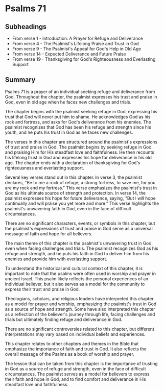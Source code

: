 # Psalms 71

## Subheadings

* From verse 1 - Introduction: A Prayer for Refuge and Deliverance
* From verse 4 - The Psalmist's Lifelong Praise and Trust in God
* From verse 9 - The Psalmist's Appeal for God's Help in Old Age
* From verse 14 - Expected Deliverance and Future Praise
* From verse 19 - Thanksgiving for God's Righteousness and Everlasting Support

## Summary

Psalms 71 is a prayer of an individual seeking refuge and deliverance from God. Throughout the chapter, the psalmist expresses his trust and praise in God, even in old age when he faces new challenges and trials.

The chapter begins with the psalmist seeking refuge in God, expressing his trust that God will never put him to shame. He acknowledges God as his rock and fortress, and asks for God's deliverance from his enemies. The psalmist recognizes that God has been his refuge and strength since his youth, and he puts his trust in God as he faces new challenges.

The verses in this chapter are structured around the psalmist's expressions of trust and praise in God. The psalmist begins by seeking refuge in God and praising Him for His steadfast love and faithfulness. He then recounts his lifelong trust in God and expresses his hope for deliverance in his old age. The chapter ends with a declaration of thanksgiving for God's righteousness and everlasting support.

Several key verses stand out in this chapter. In verse 3, the psalmist declares, "Be to me a rock of refuge, a strong fortress, to save me, for you are my rock and my fortress." This verse emphasizes the psalmist's trust in God as his ultimate source of strength and protection. In verse 14, the psalmist expresses his hope for future deliverance, saying, "But I will hope continually and will praise you yet more and more." This verse highlights the psalmist's unwavering faith in God, even in the face of difficult circumstances.

There are no significant characters, events, or symbols in this chapter, but the psalmist's expressions of trust and praise in God serve as a universal message of faith and hope for all believers.

The main theme of this chapter is the psalmist's unwavering trust in God, even when facing challenges and trials. The psalmist recognizes God as his refuge and strength, and he puts his faith in God to deliver him from his enemies and provide him with everlasting support.

To understand the historical and cultural context of this chapter, it is important to note that the psalms were often used in worship and prayer in ancient Israel. This psalm likely reflects the personal experiences of an individual believer, but it also serves as a model for the community to express their trust and praise in God.

Theologians, scholars, and religious leaders have interpreted this chapter as a model for prayer and worship, emphasizing the psalmist's trust in God as a source of hope and strength. Some have also interpreted this chapter as a reflection of the believer's journey through life, facing challenges and trials but ultimately finding refuge and deliverance in God.

There are no significant controversies related to this chapter, but different interpretations may vary based on individual beliefs and experiences.

This chapter relates to other chapters and themes in the Bible that emphasize the importance of faith and trust in God. It also reflects the overall message of the Psalms as a book of worship and prayer.

The lesson that can be taken from this chapter is the importance of trusting in God as a source of refuge and strength, even in the face of difficult circumstances. The psalmist serves as a model for believers to express their faith and hope in God, and to find comfort and deliverance in His steadfast love and faithfulness.